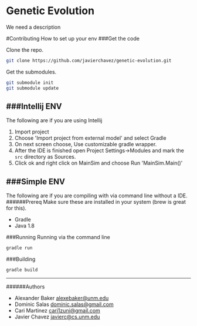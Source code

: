 # Genetic Evolution
We need a description

#Contributing
How to set up your env
###Get the code

Clone the repo.
```bash
git clone https://github.com/javierchavez/genetic-evolution.git
```

Get the submodules.
```bash
git submodule init
git submodule update
```

###Intellij ENV
---
The following are if you are using Intellij

1.    Import project
2.    Choose 'Import project from external model' and select Gradle
3.    On next screen choose, Use customizable gradle wrapper.
4.    After the IDE is finished open Project Settings->Modules and
mark the `src` directory as Sources.
5.    Click ok and right click on MainSim and choose Run 'MainSim.Main()'

###Simple ENV
---
The following are if you are compiling with via command line without a IDE.
######Prereq
Make sure these are installed in your system (brew is great for this).
*    Gradle
*    Java 1.8

###Running
Running via the command line
```bash
gradle run
```

###Building
```bash
gradle build
```


---
######Authors
- Alexander Baker <alexebaker@unm.edu>
- Dominic Salas <dominic.salas@gmail.com>
- Cari Martinez <cari1zuni@gmail.com>
- Javier Chavez <javierc@cs.unm.edu>


